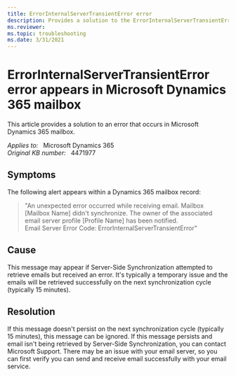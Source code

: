 ```yaml
---
title: ErrorInternalServerTransientError error
description: Provides a solution to the ErrorInternalServerTransientError error that occurs in Dynamics 365 mailbox.
ms.reviewer: 
ms.topic: troubleshooting
ms.date: 3/31/2021
---
```

# ErrorInternalServerTransientError error appears in Microsoft Dynamics 365 mailbox

This article provides a solution to an error that occurs in Microsoft Dynamics 365 mailbox.

_Applies to:_ &nbsp; Microsoft Dynamics 365  
_Original KB number:_ &nbsp; 4471977

## Symptoms

The following alert appears within a Dynamics 365 mailbox record:

> "An unexpected error occurred while receiving email. Mailbox [Mailbox Name] didn't synchronize. The owner of the associated email server profile [Profile Name] has been notified.  
Email Server Error Code: ErrorInternalServerTransientError"

## Cause

This message may appear if Server-Side Synchronization attempted to retrieve emails but received an error. It's typically a temporary issue and the emails will be retrieved successfully on the next synchronization cycle (typically 15 minutes).

## Resolution

If this message doesn't persist on the next synchronization cycle (typically 15 minutes), this message can be ignored. If this message persists and email isn't being retrieved by Server-Side Synchronization, you can contact Microsoft Support. There may be an issue with your email server, so you can first verify you can send and receive email successfully with your email service.
